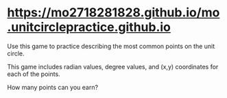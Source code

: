 # https://mo2718281828.github.io/mo.unitcirclepractice.github.io

Use this game to practice describing the most common points on the unit circle.

This game includes radian values, degree values, and (x,y) coordinates for each of the points.

How many points can you earn?
